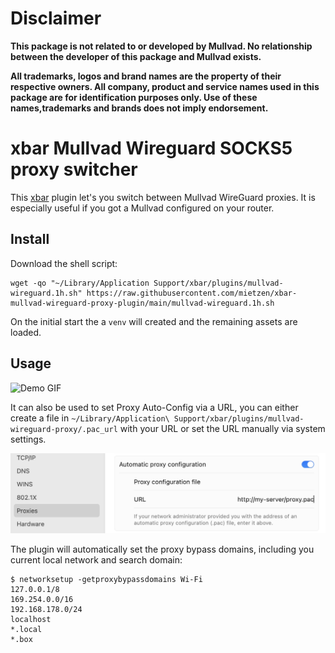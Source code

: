 # Disclaimer

**This package is not related to or developed by Mullvad. No relationship between the developer of this package and Mullvad exists.**

**All trademarks, logos and brand names are the property of their respective owners. All company, product and service names used in this package are for identification purposes only. Use of these names,trademarks and brands does not imply endorsement.**


# xbar Mullvad Wireguard SOCKS5 proxy switcher

This [xbar](https://github.com/matryer/xbar) plugin let's you switch between Mullvad WireGuard proxies.
It is especially useful if you got a Mullvad configured on your router.

## Install

Download the shell script:

```Shell
wget -qo "~/Library/Application Support/xbar/plugins/mullvad-wireguard.1h.sh" https://raw.githubusercontent.com/mietzen/xbar-mullvad-wireguard-proxy-plugin/main/mullvad-wireguard.1h.sh
```

On the initial start the a `venv` will created and the remaining assets are loaded.

## Usage

![Demo GIF](assets/demo.gif "Demo Gif")

It can also be used to set Proxy Auto-Config via a URL, you can either create a file in `~/Library/Application\ Support/xbar/plugins/mullvad-wireguard-proxy/.pac_url` with your URL or set the URL manually via system settings.

![PAC Example](assets/pac-example.png "PAC Example")

The plugin will automatically set the proxy bypass domains, including you current local network and search domain:

```Shell
$ networksetup -getproxybypassdomains Wi-Fi
127.0.0.1/8
169.254.0.0/16
192.168.178.0/24
localhost
*.local
*.box
```
